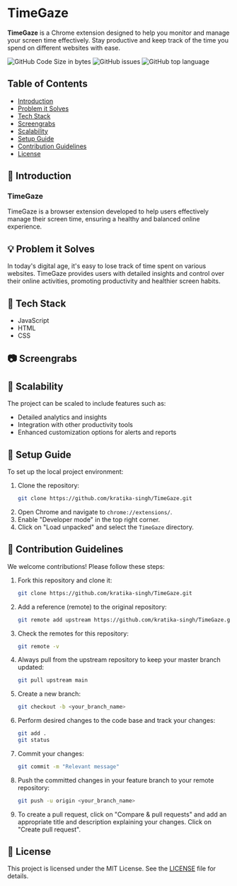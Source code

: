 # TimeGaze

**TimeGaze** is a Chrome extension designed to help you monitor and manage your screen time effectively. Stay productive and keep track of the time you spend on different websites with ease.

![GitHub Code Size in bytes](https://img.shields.io/github/languages/code-size/kratika-singh/TimeGaze?style=flat-square&label=Code%20Size&color=5F9EA0) 
![GitHub issues](https://img.shields.io/github/issues/kratika-singh/TimeGaze?style=flat-square&label=Code%20Size&color=5F9EA0) 
![GitHub top language](https://img.shields.io/github/languages/top/kratika-singh/TimeGaze?style=flat-square&label=Code%20Size&color=5F9EA0)


## Table of Contents
- [Introduction](#-introduction)
- [Problem it Solves](#problem-it-solves)
- [Tech Stack](#tech-stack)
- [Screengrabs](#screengrabs)
- [Scalability](#scalability)
- [Setup Guide](#setup-guide)
- [Contribution Guidelines](#contribution-guidelines)
- [License](#license)

## 💙 Introduction

### TimeGaze

TimeGaze is a browser extension developed to help users effectively manage their screen time, ensuring a healthy and balanced online experience.

## 💡 Problem it Solves

In today's digital age, it's easy to lose track of time spent on various websites. TimeGaze provides users with detailed insights and control over their online activities, promoting productivity and healthier screen habits.

## 📍 Tech Stack

- JavaScript
- HTML
- CSS

## 📷 Screengrabs

## 🌺 Scalability

The project can be scaled to include features such as:

- Detailed analytics and insights
- Integration with other productivity tools
- Enhanced customization options for alerts and reports

## 🔨 Setup Guide

To set up the local project environment:

1. Clone the repository:
    ```bash
    git clone https://github.com/kratika-singh/TimeGaze.git
    ```
2. Open Chrome and navigate to `chrome://extensions/`.
3. Enable "Developer mode" in the top right corner.
4. Click on "Load unpacked" and select the `TimeGaze` directory.

## 🤝 Contribution Guidelines

We welcome contributions! Please follow these steps:

1. Fork this repository and clone it:
    ```bash
    git clone https://github.com/kratika-singh/TimeGaze.git
    ```
2. Add a reference (remote) to the original repository:
    ```bash
    git remote add upstream https://github.com/kratika-singh/TimeGaze.git
    ```
3. Check the remotes for this repository:
    ```bash
    git remote -v
    ```
4. Always pull from the upstream repository to keep your master branch updated:
    ```bash
    git pull upstream main
    ```
5. Create a new branch:
    ```bash
    git checkout -b <your_branch_name>
    ```
6. Perform desired changes to the code base and track your changes:
    ```bash
    git add .
    git status
    ```
7. Commit your changes:
    ```bash
    git commit -m "Relevant message"
    ```
8. Push the committed changes in your feature branch to your remote repository:
    ```bash
    git push -u origin <your_branch_name>
    ```
9. To create a pull request, click on "Compare & pull requests" and add an appropriate title and description explaining your changes. Click on "Create pull request".

## 📜 License

This project is licensed under the MIT License. See the [LICENSE](LICENSE) file for details.
